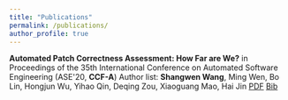 ```yaml
---
title: "Publications"
permalink: /publications/
author_profile: true
---
```


**Automated Patch Correctness Assessment: How Far are We?**
in Proceedings of the 35th International Conference on Automated Software Engineering (ASE'20, **CCF-A**)
Author list: **Shangwen Wang**, Ming Wen, Bo Lin, Hongjun Wu, Yihao Qin, Deqing Zou, Xiaoguang Mao, Hai Jin
[PDF](http://shangwenwang.github.io/files/ASE-20.pdf)  [Bib]()

